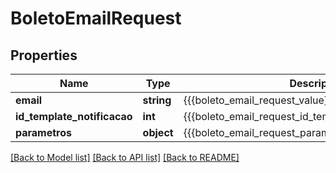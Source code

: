 # BoletoEmailRequest

## Properties
Name | Type | Description | Notes
------------ | ------------- | ------------- | -------------
**email** | **string** | {{{boleto_email_request_value}}} | [optional] 
**id_template_notificacao** | **int** | {{{boleto_email_request_id_template_notificacao_value}}} | [optional] 
**parametros** | **object** | {{{boleto_email_request_parametros_value}}} | [optional] 

[[Back to Model list]](../README.md#documentation-for-models) [[Back to API list]](../README.md#documentation-for-api-endpoints) [[Back to README]](../README.md)


